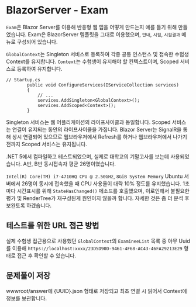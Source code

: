 # BlazorServer - Exam
`Exam`은 Blazor Server를 이용해 반응형 웹 앱을 어떻게 만드는지 예를 들기 위해 만들었습니다. Exam은 BlazorServer 템플릿을 그대로 이용했으며, `안내`, `시험`, `시험결과` 메뉴로 구성되어 있습니다.

`GlobalContext`는 Singleton 서비스로 등록하여 각종 공통 인스턴스 및 접속한 수험생 Context를 유지합니다.
`Context`는 수험생이 유지해야 할 컨텍스트이며, Scoped 서비스로 등록하여 유지합니다.

```CSharp
// Startup.cs
        public void ConfigureServices(IServiceCollection services)
        {
            // ...
            services.AddSingleton<GlobalContext>();
            services.AddScoped<Context>();
        }

```

Singleton 서비스는 웹 어플리케이션의 라이프사이클과 동일합니다. Scoped 서비스는 연결이 유지되는 동안의 라이프사이클을 가집니다. Blazor Server는 SignalR을 통해 상시 연결되어 있으므로 웹브라우저에서 Refresh를 하거나 웹브라우저에서 나가기 전까지 Scoped 서비스는 유지됩니다.

.NET 5에서 컴파일하고 테스트되었으며, 실제로 대학교의 기말고사를 보는데 사용되었습니다. A반, B반 동시접속자 평균 26명이였습니다.

`Intel(R) Core(TM) i7-4710HQ CPU @ 2.50GHz`, `8GiB System Memory` Ubuntu 서버에서 26명이 동시에 접속했을 때 CPU 사용율이 대략 10% 정도를 유지했습니다. 1초마다 시간표시를 위해 `StateHasChanged()` 메소드를 호출했으며, 이로인해서 불필요한 평가 및 RenderTree가 재구성된게 원인이지 않을까 합니다. 자세한 것은 좀 더 분석 후 보완토록 하겠습니다.

## 테스트를 위한 URL 접근 방법
실제 수험생 접근용으로 사용했던 `GlobalContext`의 `ExamineeList` 목록 중 아무 Uuid를 이용해 `https://localhost:xxxx/23D5D90D-9461-4F68-AC43-46FA29213E29` 형태로 접근 후 확인할 수 있습니다.

## 문제풀이 저장
wwwroot/answer에 {UUID}.json 형태로 저장되고 최초 연결 시 읽어서 Context에 정보를 보관합니다.
